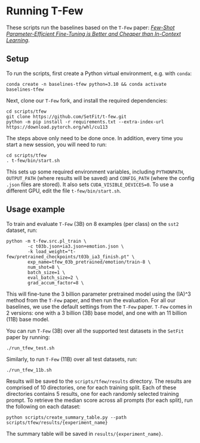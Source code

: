 # Running T-Few

These scripts run the baselines based on the `T-Few` paper: [_Few-Shot Parameter-Efficient Fine-Tuning is Better and Cheaper than In-Context Learning_](https://arxiv.org/abs/2205.05638).

## Setup

To run the scripts, first create a Python virtual environment, e.g. with `conda`:

```
conda create -n baselines-tfew python=3.10 && conda activate baselines-tfew
```

Next, clone our `T-Few` fork, and install the required dependencies:

```
cd scripts/tfew
git clone https://github.com/SetFit/t-few.git
python -m pip install -r requirements.txt --extra-index-url https://download.pytorch.org/whl/cu113
```

The steps above only need to be done once. In addition, every time you start a new session, you will need to run:
```
cd scripts/tfew
. t-few/bin/start.sh
```
This sets up some required environment variables, including `PYTHONPATH`, `OUTPUT_PATH` (where results will be saved) and `CONFIG_PATH` (where the config `.json` files are stored).
It also sets `CUDA_VISIBLE_DEVICES=0`. To use a different GPU, edit the file `t-few/bin/start.sh`.

## Usage example

To train and evaluate `T-Few` (3B) on 8 examples (per class) on the `sst2` dataset, run:

```
python -m t-few.src.pl_train \
        -c t03b.json+ia3.json+emotion.json \
        -k load_weight="t-few/pretrained_checkpoints/t03b_ia3_finish.pt" \
        exp_name=tfew_03b_pretrained/emotion/train-8 \
        num_shot=8 \
        batch_size=1 \
        eval_batch_size=2 \
        grad_accum_factor=8 \
```

This will fine-tune the 3 billion parameter pretrained model using the (IA)^3 method from the `T-Few` paper, and then run the evaluation. For all our baselines, we use the default settings from the `T-Few` paper. `T-Few` comes in 2 versions: one with a 3 billion (3B) base model, and one with an 11 billion (11B) base model.

You can run `T-Few` (3B) over all the supported test datasets in the `SetFit` paper by running:

```
./run_tfew_test.sh
```

Similarly, to run `T-Few` (11B) over all test datasets, run:

```
./run_tfew_11b.sh
```

Results will be saved to the `scripts/tfew/results` directory. 
The results are comprised of 10 directories, one for each training split.
Each of these directories contains 5 results, one for each randomly selected training prompt.
To retrieve the median score across all prompts (for each split), run the following on each dataset:

```
python scripts/create_summary_table.py --path scripts/tfew/results/{experiment_name}
```

The summary table will be saved in `results/{experiment_name}`.
